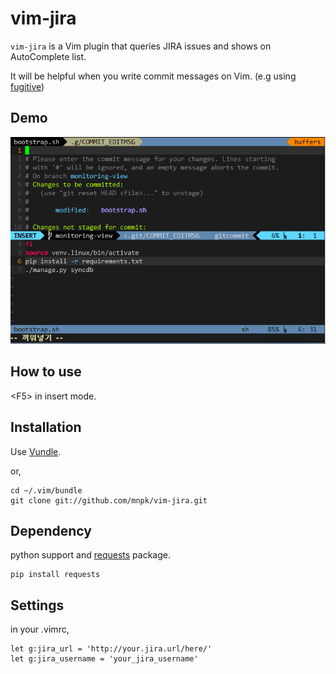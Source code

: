 # vim-jira

`vim-jira` is a Vim plugin that queries JIRA issues and shows on AutoComplete list.

It will be helpful when you write commit messages on Vim. (e.g using [fugitive](https://github.com/tpope/vim-fugitive))

## Demo

![demo](vim_jira_preview.gif)

## How to use

\<F5\> in insert mode.

## Installation

Use [Vundle](https://github.com/gmarik/Vundle.vim).

or,

```
cd ~/.vim/bundle
git clone git://github.com/mnpk/vim-jira.git
```

## Dependency

python support and [requests](http://docs.python-requests.org/) package.

```
pip install requests
```

## Settings

in your .vimrc,

```
let g:jira_url = 'http://your.jira.url/here/'
let g:jira_username = 'your_jira_username'
```

